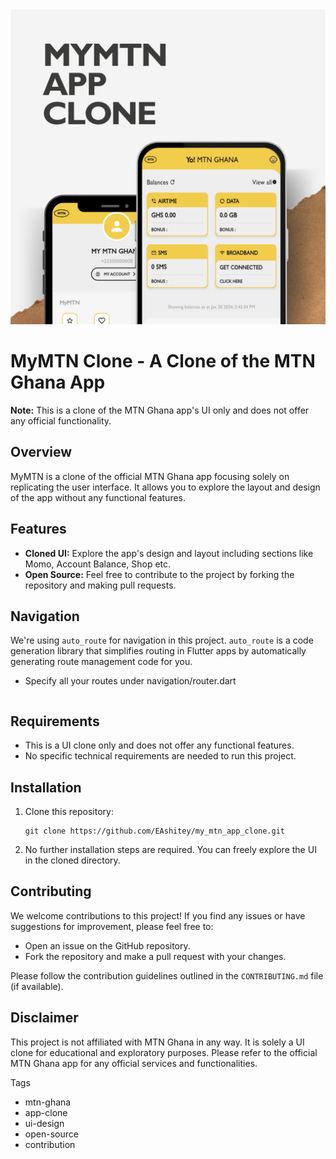 <img src="mtn_clone.png" alt="MTN Ghana App Clone Screenshot" width="800">

# MyMTN Clone - A Clone of the MTN Ghana App

**Note:** This is a clone of the MTN Ghana app's UI only and does not offer any official functionality.

## Overview

MyMTN is a clone of the official MTN Ghana app focusing solely on replicating the user interface. It allows you to explore the layout and design of the app without any functional features.

## Features

- **Cloned UI:** Explore the app's design and layout including sections like Momo, Account Balance, Shop etc.
- **Open Source:** Feel free to contribute to the project by forking the repository and making pull requests.

## Navigation

We're using `auto_route` for navigation in this project. `auto_route` is a code generation library that simplifies routing in Flutter apps by automatically generating route management code for you.
- Specify all your routes under navigation/router.dart 
   ```run 'dart run build_runner watch build -delete-conflicting-outputs' to run the auto_route generator
   ```


## Requirements

- This is a UI clone only and does not offer any functional features.
- No specific technical requirements are needed to run this project.

## Installation

1. Clone this repository:
   ```
   git clone https://github.com/EAshitey/my_mtn_app_clone.git
   ```
3. No further installation steps are required. You can freely explore the UI in the cloned directory.

## Contributing

We welcome contributions to this project! If you find any issues or have suggestions for improvement, please feel free to:

- Open an issue on the GitHub repository.
- Fork the repository and make a pull request with your changes.

Please follow the contribution guidelines outlined in the ```CONTRIBUTING.md``` file (if available).

## Disclaimer

This project is not affiliated with MTN Ghana in any way. It is solely a UI clone for educational and exploratory purposes. Please refer to the official MTN Ghana app for any official services and functionalities.

Tags

- mtn-ghana
- app-clone
- ui-design
- open-source
- contribution
